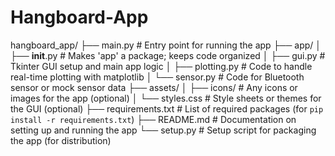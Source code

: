 # Hangboard-App

hangboard_app/
├── main.py                 # Entry point for running the app
├── app/
│   ├── __init__.py         # Makes 'app' a package; keeps code organized
│   ├── gui.py              # Tkinter GUI setup and main app logic
│   ├── plotting.py         # Code to handle real-time plotting with matplotlib
│   └── sensor.py           # Code for Bluetooth sensor or mock sensor data
├── assets/
│   ├── icons/              # Any icons or images for the app (optional)
│   └── styles.css          # Style sheets or themes for the GUI (optional)
├── requirements.txt        # List of required packages (for `pip install -r requirements.txt`)
├── README.md               # Documentation on setting up and running the app
└── setup.py                # Setup script for packaging the app (for distribution)
